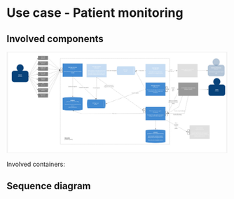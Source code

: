 # Use case - Patient monitoring


## Involved components
![US1.jpg](images%2FUS1.jpg)

Involved containers:



## Sequence diagram


